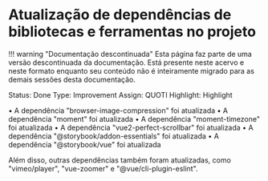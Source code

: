 # Atualização de dependências de bibliotecas e ferramentas no projeto

!!! warning "Documentação descontinuada"
    Esta página faz parte de uma versão descontinuada da documentação. Está presente neste acervo e neste formato enquanto seu conteúdo não é inteiramente migrado para as demais sessões desta documentação.



Status: Done
Type: Improvement
Assign: QUOTI
Highlight: Highlight

• A dependência "browser-image-compression" foi atualizada
• A dependência "moment" foi atualizada
• A dependência "moment-timezone" foi atualizada
• A dependência "vue2-perfect-scrollbar" foi atualizada
• A dependência "@storybook/addon-essentials" foi atualizada
• A dependência "@storybook/vue" foi atualizada

Além disso, outras dependências também foram atualizadas, como "vimeo/player", "vue-zoomer" e "@vue/cli-plugin-eslint".
